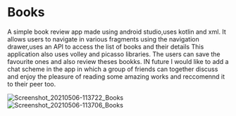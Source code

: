 # Books
A simple book review app made using android studio,uses kotlin and xml.
It allows users to navigate in various fragments using the navigation drawer,uses an API to access the list of books and their details
This application also uses volley and picasso libraries.
The users can save the favourite ones and also review theses bookks.
IN future I would like to add a chat scheme in the app in which a group of friends can together discuss and enjoy the pleasure of reading some amazing works and reccomennd it to their peer too.





![Screenshot_20210506-113722_Books](https://user-images.githubusercontent.com/65165363/117250434-d941e580-ae60-11eb-8b34-b1f6e5148cb2.jpg)![Screenshot_20210506-113706_Books](https://user-images.githubusercontent.com/65165363/117250451-dfd05d00-ae60-11eb-8d71-c5b76268b958.jpg)
                            
